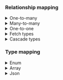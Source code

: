 ### Relationship mapping
<details>
  <summary>One-to-many</summary>

```java
@Entity
@Table(name = "brand")
public class BrandEntity {

    // mappedBy - goes to the non-owning side (one without the foreign key)   
    @OneToMany(mappedBy = "brand", fetch = ?, cascade = ?, orphanRemoval = ?)
    private List<PaintEntity> paints;

    ...
}
```
```java
@Entity
@Table(name = "paint")
public class PaintEntity {

    @ManyToOne(fetch = ?, cascade = ?, optional = ?)
    @JoinColumn(name = "brand_id") // goes to the owning side of the relationship (one that contains the foreign key)  
    private BrandEntity brand;

    ...
```

</details>

<details>
  <summary>Many-to-many</summary>

```java
@Entity
@Table(name = "paint")
public class PaintEntity {

    @ManyToMany(fetch = ?, cascade = ?)
    @JoinTable(
            name = "paint_pigment",
            joinColumns = @JoinColumn(name = "paint_id"),
            inverseJoinColumns = @JoinColumn(name = "pigment_id")
    )
    private List<PigmentEntity> pigments;

    ...
```
```java
@Entity
@Table(name = "pigment")
public class PigmentEntity {

    @ManyToMany(mappedBy = "pigments")
    private List<PaintEntity> paints;

    ...
```

</details>

<details>
  <summary>One-to-one</summary>

```java
@Entity
@Table(name = "card")
public class Card {

    @OneToOne(fetch = ?, cascade = ?, orphanRemoval = ?, optional = ?)
    @JoinColumn(name = "banlist_info_id")
    private BanlistInfo banlistInfo;

    ...
```
```java
@Entity
@Table(name = "banlist_info")
public class BanlistInfo {

    @OneToOne(mappedBy = "banlistInfo")
    private Card card;

    ...
}
```

</details>

<details>
  <summary>Fetch types</summary>
</br>
  
`fetch` - specifies at what point the referenced entity/collection of entities is fetched:
* `FetchType.EAGER` - when the referencing entity is fetched; default for `@OneToOne`, `@ManyToOne` realtionships
* `FetchType.LAZY` - when the referenced entity is accessed; default for `@OneToMany`, `@ManyToMany` realtionships


</details>

<details>
  <summary>Cascade types</summary>
</br>
  
`cascade` - specifies which operations will cascade to the referenced entity/collection of entities:
* `CascadeType.ALL`
* `CascadeType.PERSIST`
* `CascadeType.MERGE`
* `CascadeType.DETACH`
* `CascadeType.REMOVE`
* `CascadeType.REFRESH`

</details>

### Type mapping

<details>
  <summary>Enum</summary>

```java
@Enumerated(EnumType.STRING)
private Transparency transparency;
```

</details>

<details>
  <summary>Array</summary>

```java
@JdbcTypeCode(SqlTypes.ARRAY)
@Column(columnDefinition = "TEXT[]")
private List<String> linkmarkers;
```

</details>

<details>
  <summary>Json</summary>

```java
@JdbcTypeCode(SqlTypes.JSON)
@Column(name = "misc_info", columnDefinition = "JSONB")
private MiscInfo miscInfo;
```

</details>
